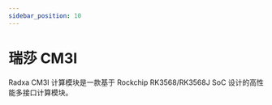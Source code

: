 ```yaml
---
sidebar_position: 10
---
```


# 瑞莎 CM3I

Radxa CM3I 计算模块是一款基于 Rockchip RK3568/RK3568J SoC 设计的高性能多接口计算模块。
